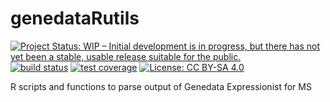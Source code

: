 # genedataRutils

[![Project Status: WIP – Initial development is in progress, but there has not yet been a stable, usable release suitable for the public.](https://www.repostatus.org/badges/latest/wip.svg)](https://www.repostatus.org/#wip)
[![build status](https://github.com/michaelwitting/genedataRutils/workflows/R-CMD-check/badge.svg)](https://github.com/michaelwitting/SwissLipidsR/actions?query=workflow%3AR-CMD-check)
[![test coverage](https://github.com/michaelwitting/genedataRutils/test-coverage/badge.svg)](https://github.com/michaelwitting/SwissLipidsR/actions?query=workflow%3Atest-coverage)
[![License: CC BY-SA 4.0](https://img.shields.io/badge/License-CC%20BY--SA%204.0-lightgrey.svg)](https://creativecommons.org/licenses/by-sa/4.0/)

R scripts and functions to parse output of Genedata Expressionist for MS
